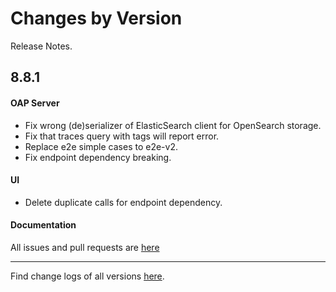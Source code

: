 Changes by Version
==================
Release Notes.

8.8.1
------------------

#### OAP Server
* Fix wrong (de)serializer of ElasticSearch client for OpenSearch storage.
* Fix that traces query with tags will report error.
* Replace e2e simple cases to e2e-v2.
* Fix endpoint dependency breaking.

#### UI
* Delete duplicate calls for endpoint dependency. 

#### Documentation


All issues and pull requests are [here](https://github.com/apache/skywalking/milestone/101?closed=1)

------------------
Find change logs of all versions [here](changes).
